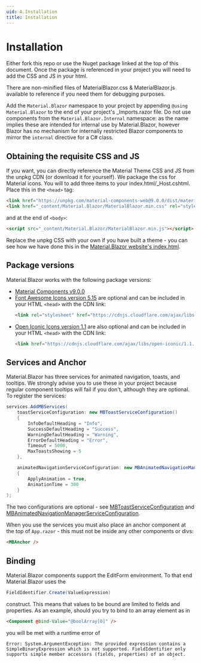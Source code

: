 ```yaml
---
uid: A.Installation
title: Installation
---
```

# Installation

Either fork this repo or use the Nuget package linked at the top of this document. Once the package is referenced in your project you will need to add the CSS and JS in your html.

There are non-minified files of MaterialBlazor.css & MaterialBlazor.js available to reference if you need them for debugging purposes.

Add the `Material.Blazor` namespace to your project by appending `@using Material.Blazor` to the end of your project's _Imports.razor file. Do not use components from the `Material.Blazor.Internal` namespace: as the name
implies these are intended for internal use by Material.Blazor, however Blazor has no mechanism for internally restricted Blazor components to mirror the `internal` directive for a C# class.

## Obtaining the requisite CSS and JS

If you want, you can directly reference the Material Theme CSS and JS from the unpkg CDN (or download it for yourself). We package the css for 
 Material icons. You will to add three items to your index.html/_Host.cshtml. Place this in the `<head>` tag:

```html
<link href="https://unpkg.com/material-components-web@9.0.0/dist/material-components-web.css" rel="stylesheet" />
<link href="_content/Material.Blazor/MaterialBlazor.min.css" rel="stylesheet" />
```

and at the end of `<body>`:

```html
<script src="_content/Material.Blazor/MaterialBlazor.min.js"></script>
```

 Replace the unpkg CSS with your own
if you have built a theme - you can see how we have done this in the [Material.Blazor website's index.html](https://github.com/Material-Blazor/Material.Blazor/blob/main/Material.Blazor.Website.WebAssembly/wwwroot/index.html#L14).
## Package versions

Material.Blazor works with the following package versions:

- [Material Components v9.0.0](https://github.com/material-components/material-components-web/blob/master/CHANGELOG.md#800-2020-11-02)
- [Font Awesome Icons version 5.15](https://fontawesome.com/changelog/latest) are optional and can be included in your HTML `<head>` with the CDN link:
    ```html
    <link rel="stylesheet" href="https://cdnjs.cloudflare.com/ajax/libs/font-awesome/5.15.1/css/all.min.css" />
    ```
- [Open Iconic Icons version 1.1](https://useiconic.com/open) are also optional and can be included in your HTML `<head>` with the CDN link:
    ```html
    <link href="https://cdnjs.cloudflare.com/ajax/libs/open-iconic/1.1.1/font/css/open-iconic.min.css" crossorigin="anonymous" rel="stylesheet" />
    ```

## Services and Anchor

Material.Blazor has three services for animated navigation, toasts, and tooltips. We strongly advise you to use these in your project
because regular component tooltips will fail if you don't, although they are optional. To register the services:

```csharp
services.AddMBServices(
    toastServiceConfiguration: new MBToastServiceConfiguration()
    {
        InfoDefaultHeading = "Info",
        SuccessDefaultHeading = "Success",
        WarningDefaultHeading = "Warning",
        ErrorDefaultHeading = "Error",
        Timeout = 5000,
        MaxToastsShowing = 5
    },

    animatedNavigationServiceConfiguration: new MBAnimatedNavigationManagerServiceConfiguration()
    {
        ApplyAnimation = true,
        AnimationTime = 300
    }
);
```

The two configurations are optional - see [MBToastServiceConfiguration](xref:Material.Blazor.MBToastServiceConfiguration) and [MBAnimatedNavigationManagerServiceConfiguration](xref:Material.Blazor.MBAnimatedNavigationManagerServiceConfiguration).

When you use the services you must also place an anchor component at the top of `App.razor` - this must not be inside any other components or divs:

```html
<MBAnchor />
```

## Binding

Material.Blazor components support the EditForm environment. To that end Material.Blazor uses the 

```csharp
FieldIdentifier.Create(ValueExpression) 
```

construct. This means that values to be bound are limited to fields and properties. As an example, should you try to bind to an array element as in

```html
<Component @bind-Value="@boolArray[0]" />
```

you will be met with a runtime error of

`Error: System.ArgumentException: The provided expression contains a SimpleBinaryExpression which is not supported. FieldIdentifier only supports simple member accessors (fields, properties) of an object.`

